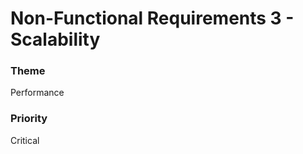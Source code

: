 

#  Non-Functional Requirements 3 - Scalability






### Theme

Performance





















### Priority

Critical



















